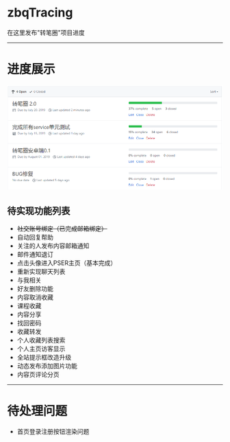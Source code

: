 # zbqTracing

在这里发布"转笔圈"项目进度

--------------------------------------------------------------------------------
# 进度展示
![批注 2019-06-25 012438](/assets/批注%202019-06-25%20012438.png)

## 待实现功能列表

- ~~社交账号绑定（已完成邮箱绑定）~~
- 自动回复帮助
- 关注的人发布内容邮箱通知
- 邮件通知退订
- 点击头像进入PSER主页（基本完成）
- 重新实现聊天列表
- 与我相关
- 好友删除功能
- 内容取消收藏
- 课程收藏
- 内容分享
- 找回密码
- 收藏转发
- 个人收藏列表搜索
- 个人主页访客显示
- 全站提示框改造升级
- 动态发布添加图片功能
- 内容页评论分页

--------------------------------------------------------------------------------

# 待处理问题
- 首页登录注册按钮渲染问题
